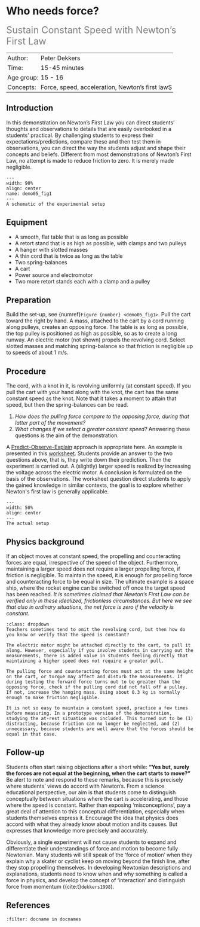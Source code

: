 # Who needs force?
<span style="font-size: 25px; color: gray;">Sustain Constant Speed with Newton’s First Law</span>

<table style="width: 100%; border-collapse: collapse; border: none;">
    <tr style="background-color: var(--background-color);">  
        <td style="text-align: left; padding: 3px; border: none; color: var(--text-color)">Author:</td>
        <td style="text-align: left; padding: 3px; border: none; color: var(--text-color)">Peter Dekkers</td>
    </tr>
    <tr style="background-color: var(--background-color);"> 
        <td style="text-align: left; padding: 3px; border: none; color: var(--text-color)">Time:</td>
        <td style="text-align: left; padding: 3px; border: none; color: var(--text-color)">15-45 minutes</td>
    </tr>
    <tr style="background-color: var(--background-color);"> 
        <td style="text-align: left; padding: 3px; border: none; color: var(--text-color)">Age group:</td>
        <td style="text-align: left; padding: 3px; border: none; color: var(--text-color)">15 - 16</td>
    </tr>
    <tr style="background-color: var(--background-color);"> 
        <td style="text-align: left; padding: 3px; border: none; color: var(--text-color)">Concepts:</td>
        <td style="text-align: left; padding: 3px; border: none; color: var(--text-color)">Force, speed, acceleration, Newton’s first lawS</td>
    </tr>
</table>

## Introduction
In this demonstration on Newton’s First Law you can direct students’ thoughts and observations to details that are easily overlooked in a students' practical. By challenging students to express their expectations/predictions, compare these and then test them in observations, you can direct the way the students adjust and shape their concepts and beliefs. Different from most demonstrations of Newton’s First Law, no attempt is made to reduce friction to zero. It is merely made negligible.

```{figure} demo05_figure1.png
---
width: 90%
align: center
name: demo05_fig1
---
A schematic of the experimental setup
```

## Equipment
* A smooth, flat table that is as long as possible
* A retort stand that is as high as possible, with clamps and two pulleys
* A hanger with slotted masses
* A thin cord that is twice as long as the table
* Two spring-balances
* A cart
* Power source and electromotor
* Two more retort stands each with a clamp and a pulley

## Preparation
Build the set-up, see {numref}`Figure {number} <demo05_fig1>`. Pull the cart toward the right by hand. A mass, attached to the cart by a cord running along pulleys, creates an opposing force. The table is as long as possible, the top pulley is positioned as high as possible, so as to create a long runway. An electric motor (not shown) propels the revolving cord. Select slotted masses and matching spring-balance so that friction is negligible up to speeds of about 1 m/s.

## Procedure
The cord, with a knot in it, is revolving uniformly (at constant speed). If you pull the cart with your hand along with the knot, the cart has the same constant speed as the knot. Note that it takes a moment to attain that speed, but then the spring-balances can be read.
1. *How does the pulling force compare to the opposing force, during that latter part of the movement?* 
2. *What changes if we select a greater constant speed?* 
Answering these questions is the aim of the demonstration.

A [Predict-Observe-Explain](../../Pedagogy/PoE.md) approach is appropriate here. An example is presented in this [worksheet](demo05worksheet.doc). Students provide an answer to the two questions above, that is, they write down their prediction. Then the experiment is carried out. A (slightly) larger speed is realized by increasing the voltage across the electric motor. A conclusion is formulated on the basis of the observations. The worksheet question direct students to apply the gained knowledge in similar contexts, the goal is to explore whether Newton's first law is generally applicable. 

```{figure} demo05_figure2.jpg
---
width: 50%
align: center
---
The actual setup
```

## Physics background
If an object moves at constant speed, the propelling and counteracting forces are equal, irrespective of the speed of the object. Furthermore, maintaining a larger speed does not require a larger propelling force, if friction is negligible. To maintain the speed, it is enough for propelling force and counteracting force to be equal in size. The ultimate example is a space ship, where the rocket engine can be switched off once the target speed has been reached. *It is sometimes claimed that Newton’s First Law can be verified only in these idealized, frictionless circumstances. But here we see that also in ordinary situations, the net force is zero if the velocity is constant.*

```{tip}
:class: dropdown
Teachers sometimes tend to omit the revolving cord, but then how do you know or verify that the speed is constant?  

The electric motor might be attached directly to the cart, to pull it along. However, especially if you involve students in carrying out the measurements, there is added value in students feeling directly that maintaining a higher speed does not require a greater pull. 

The pulling force and counteracting forces must act at the same height on the cart, or torque may affect and disturb the measurements. If during testing the forward force turns out to be greater than the opposing force, check if the pulling cord did not fall off a pulley. If not, increase the hanging mass. Using about 0.3 kg is normally enough to make friction negligible.  

It is not so easy to maintain a constant speed, practice a few times before measuring. In a prototype version of the demonstration, studying the at-rest situation was included. This turned out to be (1) distracting, because friction can no longer be neglected, and (2) unnecessary, because students are well aware that the forces should be equal in that case.
```

## Follow-up
Students often start raising objections after a short while: **“Yes but, surely the forces are not equal at the beginning, when the cart starts to move?”** Be alert to note and respond to these remarks, because this is precisely where students’ views do accord with Newton’s. From a science educational perspective, our aim is that students come to distinguish conceptually between situations where the cart is accelerating, and those where the speed is constant. Rather than exposing ‘misconceptions’, pay a great deal of attention to this conceptual differentiation, especially when students themselves express it. Encourage the idea that physics does accord with what they already know about motion and its causes. But expresses that knowledge more precisely and accurately. 

Obviously, a single experiment will not cause students to expand and differentiate their understandings of force and motion to become fully Newtonian. Many students will still speak of the ‘force of motion’ when they explain why a skater or cyclist keep on moving beyond the finish line, after they stop propelling themselves. In developing Newtonian descriptions and explanations, students need to know when and why something is called a force in physics, and develop the concept of ‘interaction’ and distinguish force from momentum ({cite:t}`dekkers1998`).

## References
```{bibliography}
:filter: docname in docnames
```
